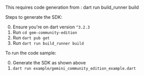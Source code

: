 This requires code generation from : dart run build_runner build

Steps to generate the SDK:

0. Ensure you're on dart version `^3.2.3`
1. Run `cd gem-community-edition`
2. Run `dart pub get`
3. Run `dart run build_runner build`

To run the code sample:

0. Generate the SDK as shown above
1. `dart run example/gemini_community_edition_example.dart`
